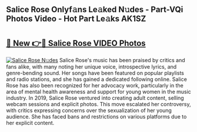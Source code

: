 ## Salice Rose Onlyf𝚊ns Le𝚊ked N𝚞des - Part-VQi Photos Video - Hot Part Le𝚊ks AK1SZ

# <h2><a href="http://ab12244.deff.icu/?id=Salice+Rose">🔗 New 👉🔴 Salice Rose VIDEO Photos</a></h2>

[![Salice Rose N𝚞des](https://i.imgur.com/rIISA9y.gif)](http://ab12244.deff.icu/?id=Salice+Rose)
Salice Rose's music has been praised by critics and fans alike, with many noting her unique voice, introspective lyrics, and genre-bending sound. Her songs have been featured on popular playlists and radio stations, and she has gained a dedicated following online. Salice Rose has also been recognized for her advocacy work, particularly in the area of mental health awareness and support for young women in the music industry. In 2019, Salice Rose ventured into creating adult content, selling webcam sessions and explicit photos. This move escalated her controversy, with critics expressing concerns over the sexualization of her young audience. She has faced bans and restrictions on various platforms due to her explicit content.
